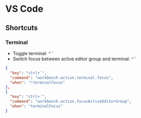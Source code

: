 # VS Code

## Shortcuts

### Terminal

- Toggle terminal: <kbd>⌃</kbd><kbd>`</kbd>
- Switch focus between active editor group and terminal: <kbd>⌃</kbd><kbd>`</kbd>

```json
{
  "key": "ctrl+`",
  "command": "workbench.action.terminal.focus",
  "when": "!terminalFocus"
},
{
  "key": "ctrl+`",
  "command": "workbench.action.focusActiveEditorGroup",
  "when": "terminalFocus"
}
```
